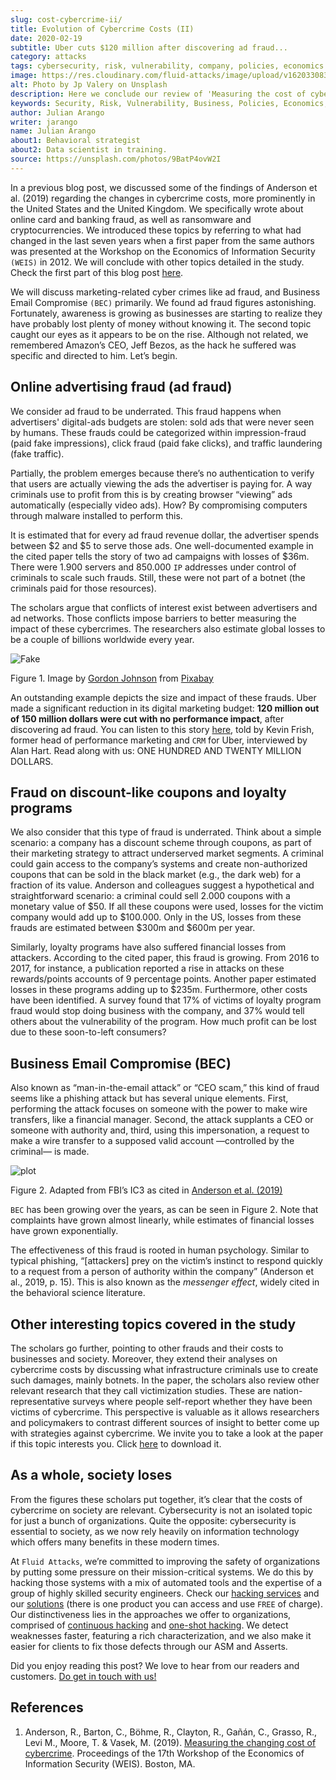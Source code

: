 ```yaml
---
slug: cost-cybercrime-ii/
title: Evolution of Cybercrime Costs (II)
date: 2020-02-19
subtitle: Uber cuts $120 million after discovering ad fraud...
category: attacks
tags: cybersecurity, risk, vulnerability, company, policies, economics
image: https://res.cloudinary.com/fluid-attacks/image/upload/v1620330837/blog/cost-cybercrime-ii/cover_vnfqpv.webp
alt: Photo by Jp Valery on Unsplash
description: Here we conclude our review of 'Measuring the cost of cybercrime' by focusing, among other things, on ad fraud, which appears to be a bit underrated.
keywords: Security, Risk, Vulnerability, Business, Policies, Economics, Ethical Hacking, Pentesting, WEIS
author: Julian Arango
writer: jarango
name: Julian Arango
about1: Behavioral strategist
about2: Data scientist in training.
source: https://unsplash.com/photos/9BatP4ovW2I
---
```


In a previous blog post, we discussed some of the findings of Anderson
et al. (2019) regarding the changes in cybercrime costs, more
prominently in the United States and the United Kingdom. We specifically
wrote about online card and banking fraud, as well as ransomware and
cryptocurrencies. We introduced these topics by referring to what had
changed in the last seven years when a first paper from the same authors
was presented at the Workshop on the Economics of Information Security
`(WEIS)` in 2012. We will conclude with other topics detailed in the
study. Check the first part of this blog post
[here](../cost-cybercrime-i/).

We will discuss marketing-related cyber crimes like ad fraud, and
Business Email Compromise `(BEC)` primarily. We found ad fraud figures
astonishing. Fortunately, awareness is growing as businesses are
starting to realize they have probably lost plenty of money without
knowing it. The second topic caught our eyes as it appears to be on the
rise. Although not related, we remembered Amazon’s CEO, Jeff Bezos, as
the hack he suffered was specific and directed to him. Let’s begin.

## Online advertising fraud (ad fraud)

We consider ad fraud to be underrated. This fraud happens when
advertisers' digital-ads budgets are stolen: sold ads that were never
seen by humans. These frauds could be categorized within
impression-fraud (paid fake impressions), click fraud (paid fake
clicks), and traffic laundering (fake traffic).

Partially, the problem emerges because there’s no authentication to
verify that users are actually viewing the ads the advertiser is paying
for. A way criminals use to profit from this is by creating browser
“viewing” ads automatically (especially video ads). How? By
compromising computers through malware installed to perform this.

It is estimated that for every ad fraud revenue dollar, the advertiser
spends between $2 and $5 to serve those ads. One well-documented example
in the cited paper tells the story of two ad campaigns with losses of
$36m. There were 1.900 servers and 850.000 `IP` addresses under control
of criminals to scale such frauds. Still, these were not part of a
botnet (the criminals paid for those resources).

The scholars argue that conflicts of interest exist between advertisers
and ad networks. Those conflicts impose barriers to better measuring the
impact of these cybercrimes. The researchers also estimate global losses
to be a couple of billions worldwide every year.

<div class="imgblock">

![Fake](https://res.cloudinary.com/fluid-attacks/image/upload/v1620330837/blog/cost-cybercrime-ii/fake_ifrq2y.webp)

<div class="title">

Figure 1. Image by [Gordon Johnson](https://pixabay.com/users/gdj-1086657/)
from [Pixabay](https://pixabay.com/vectors/real-fake-typography-type-text-3166209/)

</div>

</div>

An outstanding example depicts the size and impact of these frauds. Uber
made a significant reduction in its digital marketing budget: **120
million out of 150 million dollars were cut with no performance
impact**, after discovering ad fraud. You can listen to this story
[here](https://www.alistdaily.com/lifestyle/kevin-frisch-uber-ad-fraud/),
told by Kevin Frish, former head of performance marketing and `CRM` for
Uber, interviewed by Alan Hart. Read along with us: ONE HUNDRED AND
TWENTY MILLION DOLLARS.

## Fraud on discount-like coupons and loyalty programs

We also consider that this type of fraud is underrated. Think about a
simple scenario: a company has a discount scheme through coupons, as
part of their marketing strategy to attract underserved market segments.
A criminal could gain access to the company’s systems and create
non-authorized coupons that can be sold in the black market (e.g., the
dark web) for a fraction of its value. Anderson and colleagues suggest a
hypothetical and straightforward scenario: a criminal could sell 2.000
coupons with a monetary value of $50. If all these coupons were used,
losses for the victim company would add up to $100.000. Only in the US,
losses from these frauds are estimated between $300m and $600m per year.

Similarly, loyalty programs have also suffered financial losses from
attackers. According to the cited paper, this fraud is growing. From
2016 to 2017, for instance, a publication reported a rise in attacks on
these rewards/points accounts of 9 percentage points. Another paper
estimated losses in these programs adding up to $235m. Furthermore,
other costs have been identified. A survey found that 17% of victims of
loyalty program fraud would stop doing business with the company, and
37% would tell others about the vulnerability of the program. How much
profit can be lost due to these soon-to-left consumers?

## Business Email Compromise (BEC)

Also known as “man-in-the-email attack” or “CEO scam,” this kind of
fraud seems like a phishing attack but has several unique elements.
First, performing the attack focuses on someone with the power to make
wire transfers, like a financial manager. Second, the attack supplants a
CEO or someone with authority and, third, using this impersonation, a
request to make a wire transfer to a supposed valid account —controlled
by the criminal— is made.

<div class="imgblock">

![plot](https://res.cloudinary.com/fluid-attacks/image/upload/v1620330836/blog/cost-cybercrime-ii/plot_xk0lbb.webp)

<div class="title">

Figure 2. Adapted from FBI’s IC3 as cited in [Anderson et al.
(2019)](https://weis2019.econinfosec.org/wp-content/uploads/sites/6/2019/05/WEIS_2019_paper_25.pdf)

</div>

</div>

`BEC` has been growing over the years, as can be seen in Figure 2. Note
that complaints have grown almost linearly, while estimates of financial
losses have grown exponentially.

The effectiveness of this fraud is rooted in human psychology. Similar
to typical phishing, “\[attackers\] prey on the victim’s instinct to
respond quickly to a request from a person of authority within the
company” (Anderson et al., 2019, p. 15). This is also known as the
*messenger effect*, widely cited in the behavioral science literature.

## Other interesting topics covered in the study

The scholars go further, pointing to other frauds and their costs to
businesses and society. Moreover, they extend their analyses on
cybercrime costs by discussing what infrastructure criminals use to
create such damages, mainly botnets. In the paper, the scholars also
review other relevant research that they call victimization studies.
These are nation-representative surveys where people self-report whether
they have been victims of cybercrime. This perspective is valuable as it
allows researchers and policymakers to contrast different sources of
insight to better come up with strategies against cybercrime. We invite
you to take a look at the paper if this topic interests you. Click
[here](https://weis2019.econinfosec.org/wp-content/uploads/sites/6/2019/05/WEIS_2019_paper_25.pdf)
to download it.

## As a whole, society loses

From the figures these scholars put together, it’s clear that the costs
of cybercrime on society are relevant. Cybersecurity is not an isolated
topic for just a bunch of organizations. Quite the opposite:
cybersecurity is essential to society, as we now rely heavily on
information technology which offers many benefits in these modern times.

At `Fluid Attacks`, we’re committed to improving the safety of
organizations by putting some pressure on their mission-critical
systems. We do this by hacking those systems with a mix of automated
tools and the expertise of a group of highly skilled security engineers.
Check our [hacking services](../../services/continuous-hacking/) and our
[solutions](../../solutions/) (there is one product you can access and
use `FREE` of charge). Our distinctiveness lies in the approaches we
offer to organizations, comprised of [continuous
hacking](../../services/continuous-hacking/) and [one-shot
hacking](../../services/one-shot-hacking/). We detect weaknesses faster,
featuring a rich characterization, and we also make it easier for
clients to fix those defects through our ASM and Asserts.

Did you enjoy reading this post? We love to hear from our readers and
customers. [Do get in touch with us\!](../../contact-us/)

## References

1. Anderson, R., Barton, C., Böhme, R., Clayton, R., Gañán, C., Grasso,
    R., Levi M., Moore, T. & Vasek, M. (2019). [Measuring the changing
    cost of
    cybercrime](https://weis2019.econinfosec.org/wp-content/uploads/sites/6/2019/05/WEIS_2019_paper_25.pdf).
    Proceedings of the 17th Workshop of the Economics of Information
    Security (WEIS). Boston, MA.
